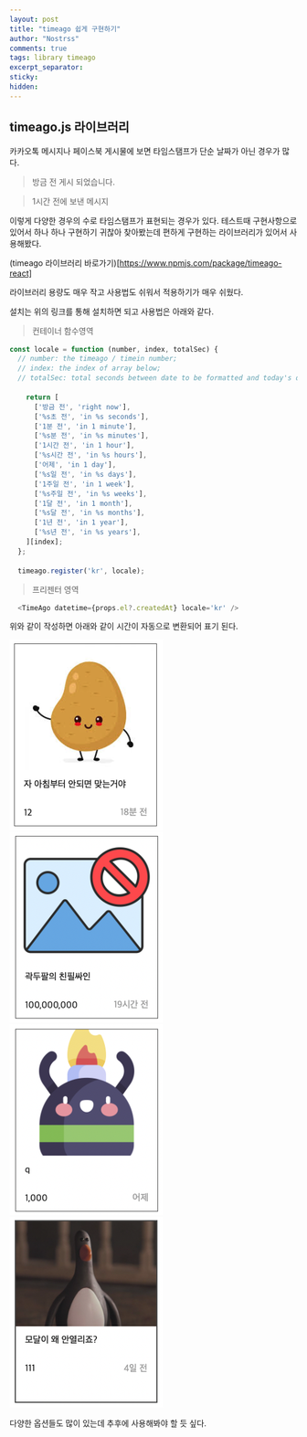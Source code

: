 ```yaml
---
layout: post
title: "timeago 쉽게 구현하기"
author: "Nostrss"
comments: true
tags: library timeago
excerpt_separator:
sticky:
hidden:
---
```


## timeago.js 라이브러리

카카오톡 메시지나 페이스북 게시물에 보면 타임스탬프가 단순 날짜가 아닌 경우가 많다. 

>방금 전 게시 되었습니다.

>1시간 전에 보낸 메시지

이렇게 다양한 경우의 수로 타임스탬프가 표현되는 경우가 있다. 
테스트때 구현사항으로 있어서 하나 하나 구현하기 귀찮아 찾아봤는데
편하게 구현하는 라이브러리가 있어서 사용해봤다.

(timeago 라이브러리 바로가기)[https://www.npmjs.com/package/timeago-react]

라이브러리 용량도 매우 작고 사용법도 쉬워서 적용하기가 매우 쉬웠다.

설치는 위의 링크를 통해 설치하면 되고 사용법은 아래와 같다.

>컨테이너 함수영역

```javascript
const locale = function (number, index, totalSec) {
  // number: the timeago / timein number;
  // index: the index of array below;
  // totalSec: total seconds between date to be formatted and today's date;
    
    return [
      ['방금 전', 'right now'],
      ['%s초 전', 'in %s seconds'],
      ['1분 전', 'in 1 minute'],
      ['%s분 전', 'in %s minutes'],
      ['1시간 전', 'in 1 hour'],
      ['%s시간 전', 'in %s hours'],
      ['어제', 'in 1 day'],
      ['%s일 전', 'in %s days'],
      ['1주일 전', 'in 1 week'],
      ['%s주일 전', 'in %s weeks'],
      ['1달 전', 'in 1 month'],
      ['%s달 전', 'in %s months'],
      ['1년 전', 'in 1 year'],
      ['%s년 전', 'in %s years'],
    ][index];
  };

  timeago.register('kr', locale);
```


>프리젠터 영역
```javascript
  <TimeAgo datetime={props.el?.createdAt} locale='kr' />
 ```

 위와 같이 작성하면 아래와 같이 시간이 자동으로 변환되어 표기 된다.

 ![image with caption](/assets/image/timeago1.png 'timeago 예제1')
 ![image with caption](/assets/image/timeago2.png 'timeago 예제2')
 ![image with caption](/assets/image/timeago3.png 'timeago 예제3')
 ![image with caption](/assets/image/timeago4.png 'timeago 예제4')

다양한 옵션들도 많이 있는데 추후에 사용해봐야 할 듯 싶다.

